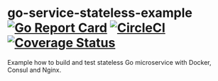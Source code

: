 # go-service-stateless-example [![Go Report Card](https://goreportcard.com/badge/github.com/powerman/go-service-stateless-example)](https://goreportcard.com/report/github.com/powerman/go-service-stateless-example) [![CircleCI](https://circleci.com/gh/powerman/go-service-stateless-example.svg?style=svg)](https://circleci.com/gh/powerman/go-service-stateless-example) [![Coverage Status](https://coveralls.io/repos/github/powerman/go-service-stateless-example/badge.svg?branch=master)](https://coveralls.io/github/powerman/go-service-stateless-example?branch=master)

Example how to build and test stateless Go microservice with Docker,
Consul and Nginx.
